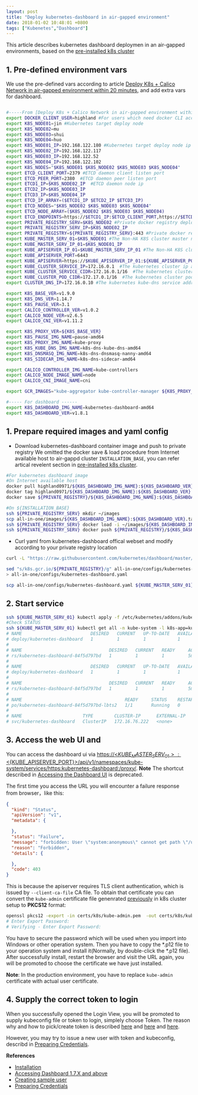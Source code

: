 ```yaml
---
layout: post
title: "Deploy kubernetes-dashboard in air-gapped environment"
date: 2018-01-02 10:48:01 +0800
tags: ["Kubenetes","Dashboard"]
---
```


This article describes kubernetes dashboard deploymen in an air-gapped environments, based on the [pre-installed k8s cluster](https://highland0971.github.io/2017/12/29/Deploy-K8s-Calico-in-air-gapped-environment.html)

## 1. Pre-defined environment vars
We use the pre-defined vars according to article [Deploy K8s + Calico Network in air-gapped environment within 20 minutes](https://highland0971.github.io/2017/12/29/Deploy-K8s-Calico-in-air-gapped-environment.html), and add extra vars for dashboard.

```bash

#-----From [Deploy K8s + Calico Network in air-gapped environment within 20 minutes] ------
export DOCKER_CLIENT_USER=highland #For users which need docker CLI access
export K8S_NODE01=jin #Kubernetes target deploy node
export K8S_NODE02=mu
export K8S_NODE03=shui
export K8S_NODE04=huo
export K8S_NODE01_IP=192.168.122.180 #Kubernetes target deploy node ip
export K8S_NODE02_IP=192.168.122.117
export K8S_NODE03_IP=192.168.122.52
export K8S_NODE04_IP=192.168.122.102
export K8S_NODES="$K8S_NODE01 $K8S_NODE02 $K8S_NODE03 $K8S_NODE04"
export ETCD_CLIENT_PORT=2379 #ETCD daemon client listen port
export ETCD_PEER_PORT=2380  #ETCD daemon peer listen port
export ETCD1_IP=$K8S_NODE02_IP  #ETCD daemon node ip
export ETCD2_IP=$K8S_NODE03_IP
export ETCD3_IP=$K8S_NODE04_IP
export ETCD_IP_ARRAY=($ETCD1_IP $ETCD2_IP $ETCD3_IP)
export ETCD_NODES="$K8S_NODE02 $K8S_NODE03 $K8S_NODE04"
export ETCD_NODE_ARRAY=($K8S_NODE02 $K8S_NODE03 $K8S_NODE04)
export ETCD_ENDPOINTS=https://$ETCD1_IP:$ETCD_CLIENT_PORT,https://$ETCD2_IP:$ETCD_CLIENT_PORT,https://$ETCD3_IP:$ETCD_CLIENT_PORT
export PRIVATE_REGISTRY_SERV=$K8S_NODE02 #Private docker registry deployment node
export PRIVATE_REGISTRY_SERV_IP=$K8S_NODE02_IP
export PRIVATE_REGISTRY=${PRIVATE_REGISTRY_SERV}:443 #Private docker registry service address
export KUBE_MASTER_SERV_01=$K8S_NODE01 #The Non-HA K8S cluster master node
export KUBE_MASTER_SERV_IP_01=$K8S_NODE01_IP
export KUBE_APISERVER_IP_01=$KUBE_MASTER_SERV_IP_01 #The Non-HA K8S cluster apiserver node
export KUBE_APISERVER_PORT=6443
export KUBE_APISERVER=https://$KUBE_APISERVER_IP_01:${KUBE_APISERVER_PORT}
export KUBE_CLUSTER_SERVICE_IP=172.16.0.1  #The kubernetes cluster ip address
export KUBE_CLUSTER_SERVICE_CIDR=172.16.0.1/16  #The kubernetes cluster CIDR address
export KUBE_CLUSTER_POD_CIDR=172.17.0.1/16  #The kubernetes cluster pods CIDR address
export CLUSTER_DNS_IP=172.16.0.10 #The kubernetes kube-dns service address

export K8S_BASE_VER=v1.9.0
export K8S_DNS_VER=1.14.7
export K8S_PAUSE_VER=3.1
export CALICO_CONTROLLER_VER=v1.0.2
export CALICO_NODE_VER=v2.6.5
export CALICO_CNI_VER=v1.11.2

export K8S_PROXY_VER=${K8S_BASE_VER}
export K8S_PAUSE_IMG_NAME=pause-amd64
export K8S_PROXY_IMG_NAME=kube-proxy
export K8S_KUBE_DNS_IMG_NAME=k8s-dns-kube-dns-amd64
export K8S_DNSMASQ_IMG_NAME=k8s-dns-dnsmasq-nanny-amd64
export K8S_SIDECAR_IMG_NAME=k8s-dns-sidecar-amd64

export CALICO_CONTROLLER_IMG_NAME=kube-controllers
export CALICO_NODE_IMAGE_NAME=node
export CALICO_CNI_IMAGE_NAME=cni

export GCR_IMAGES="kube-aggregator kube-controller-manager ${K8S_PROXY_IMG_NAME} kube-scheduler kube-apiserver"

#----- For dashboard ------
export K8S_DASHBOARD_IMG_NAME=kubernetes-dashboard-amd64
export K8S_DASHBOARD_VER=v1.8.1
```

## 1. Prepare required images and yaml config
- Download kubernetes-dashboard container image and push to private registry
We omitted the docker save & load procedure from Internet available host to air-gappd cluster `INSTALLATION_BASE`, you can refer artical revelent section in [pre-installed k8s cluster](https://highland0971.github.io/2017/12/29/Deploy-K8s-Calico-in-air-gapped-environment.html).

```bash
#For kubernetes dashboard image
#On Internet available host
docker pull highland0971/${K8S_DASHBOARD_IMG_NAME}:${K8S_DASHBOARD_VER} && \
docker tag highland0971/${K8S_DASHBOARD_IMG_NAME}:${K8S_DASHBOARD_VER} ${PRIVATE_REGISTRY}/${K8S_DASHBOARD_IMG_NAME}:${K8S_DASHBOARD_VER} && \
docker save ${PRIVATE_REGISTRY}/${K8S_DASHBOARD_IMG_NAME}:${K8S_DASHBOARD_VER} -o all-in-one/images/${K8S_DASHBOARD_IMG_NAME}:${K8S_DASHBOARD_VER}.tar

#On ${INSTALLATION_BASE}
ssh ${PRIVATE_REGISTRY_SERV} mkdir ~/images
scp all-in-one/images/${K8S_DASHBOARD_IMG_NAME}:${K8S_DASHBOARD_VER}.tar ${PRIVATE_REGISTRY_SERV}:~/images
ssh ${PRIVATE_REGISTRY_SERV} docker load -i ~/images/${K8S_DASHBOARD_IMG_NAME}:${K8S_DASHBOARD_VER}.tar
ssh ${PRIVATE_REGISTRY_SERV} docker push ${PRIVATE_REGISTRY}/${K8S_DASHBOARD_IMG_NAME}:${K8S_DASHBOARD_VER}
```

- Curl yaml from kubernetes-dashboard offical webset and modify according to your private registry location

```bash
curl -L "https://raw.githubusercontent.com/kubernetes/dashboard/master/src/deploy/recommended/kubernetes-dashboard.yaml" -o all-in-one/configs/kubernetes-dashboard.yaml.conf

sed "s/k8s.gcr.io/${PRIVATE_REGISTRY}/g" all-in-one/configs/kubernetes-dashboard.yaml.conf \
> all-in-one/configs/kubernetes-dashboard.yaml

scp all-in-one/configs/kubernetes-dashboard.yaml ${KUBE_MASTER_SERV_01}:/etc/kubernetes/addons
```
## 2. Start service

```bash
ssh ${KUBE_MASTER_SERV_01} kubectl apply -f /etc/kubernetes/addons/kubernetes-dashboard.yaml
#Check STATUS
ssh ${KUBE_MASTER_SERV_01} kubectl get all -n kube-system -l k8s-app=kubernetes-dashboard
# NAME                          DESIRED   CURRENT   UP-TO-DATE   AVAILABLE   AGE
# deploy/kubernetes-dashboard   1         1         1            1           5m
#
# NAME                                 DESIRED   CURRENT   READY     AGE
# rs/kubernetes-dashboard-84f5d797bd   1         1         1         5m
#
# NAME                          DESIRED   CURRENT   UP-TO-DATE   AVAILABLE   AGE
# deploy/kubernetes-dashboard   1         1         1            1           5m
#
# NAME                                 DESIRED   CURRENT   READY     AGE
# rs/kubernetes-dashboard-84f5d797bd   1         1         1         5m
#
# NAME                                       READY     STATUS    RESTARTS   AGE
# po/kubernetes-dashboard-84f5d797bd-lbts2   1/1       Running   0          5m
#
# NAME                       TYPE        CLUSTER-IP      EXTERNAL-IP   PORT(S)   AGE
# svc/kubernetes-dashboard   ClusterIP   172.16.76.222   <none>        443/TCP   5m
```

## 3. Access the web UI and
You can access the dashboard ui via [https://<${KUBE_MASTER_SERV_01}>:<${KUBE_APISERVER_PORT}>/api/v1/namespaces/kube-system/services/https:kubernetes-dashboard:/proxy/](https://<${KUBE_MASTER_SERV_01}>:<${KUBE_APISERVER_PORT}>/api/v1/namespaces/kube-system/services/https:kubernetes-dashboard:/proxy/).
**Note** The shortcut described in [Accessing the Dashboard UI](https://kubernetes.io/docs/tasks/access-application-cluster/web-ui-dashboard/) is deprecated.

The first time you access the URL you will encounter a failure response from browser，like this:

```json
{
  "kind": "Status",
  "apiVersion": "v1",
  "metadata": {

  },
  "status": "Failure",
  "message": "forbidden: User \"system:anonymous\" cannot get path \"/ui\"",
  "reason": "Forbidden",
  "details": {

  },
  "code": 403
}
```
This is because the apiserver requires TLS client authentication, which is issued by `--client-ca-file` CA file. To obtain that certificate you can convert the `kube-admin` certificate file genenrated [previously](https://highland0971.github.io/2017/12/29/Deploy-K8s-Calico-in-air-gapped-environment.html) in k8s cluster setup to **PKCS12** format:

```bash
openssl pkcs12 -export -in certs/k8s/kube-admin.pem  -out certs/k8s/kube-admin.p12 -inkey certs/k8s/kube-admin-key.pem
# Enter Export Password:
# Verifying - Enter Export Password:
```
You have to secure the password which will be used when you import into Windows or other operation system. Then you have to copy the *.p12 file to your operation system and install it(Normally, by double-click the *.p12 file).
After successfully install, restart the browser and visit the URL again, you will be promoted to choose the certificate we have just installed.

**Note**: In the production environment, you have to replace `kube-admin` certificate with actual user certificate.

## 4. Supply the correct token to login
When you successfully opened the Login View, you will be promoted to supply kubeconfig file or token to login, simplely choose Token. The reason why and how to pick/create token is described [here](https://github.com/kubernetes/dashboard/issues/2474) and [here](https://github.com/kubernetes/dashboard/wiki/Access-control) and [here](https://github.com/kubernetes/dashboard/wiki/Creating-sample-user).

However, you may try to issue a new user with token and kubeconfig, describd in [Preparing Credentials](https://kubernetes.io/docs/getting-started-guides/scratch/#preparing-certs).

**References**
- [Installation](https://github.com/kubernetes/dashboard/wiki/Installation)
- [Accessing Dashboard 1.7.X and above](https://github.com/kubernetes/dashboard/wiki/Accessing-Dashboard---1.7.X-and-above)
- [Creating sample user](https://github.com/kubernetes/dashboard/wiki/Creating-sample-user)
- [Preparing Credentials](https://kubernetes.io/docs/getting-started-guides/scratch/#preparing-certs)
